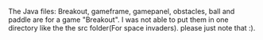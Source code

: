 The Java files: Breakout, gameframe, gamepanel, obstacles, ball and paddle are for a game "Breakout". 
I was not able to put them in one directory like the the src folder(For space invaders). please just note
that :).
